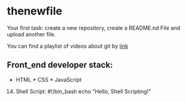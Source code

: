 # thenewfile
Your first task: create a new repository, create a README.nd File and upload another file.

You can find a playlist of videos about git by [link](https://www.youtube.com/watch?v=75QStdC3WgA)

## Front_end developer stack:

* HTML
﻿﻿* CSS
﻿﻿* JavaScript
14. Shell Script:
#!/bin_bash
echo "Hello, Shell Scripting!"

